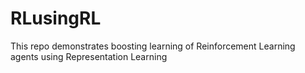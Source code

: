 # RLusingRL
This repo demonstrates boosting learning of Reinforcement Learning agents using Representation Learning
